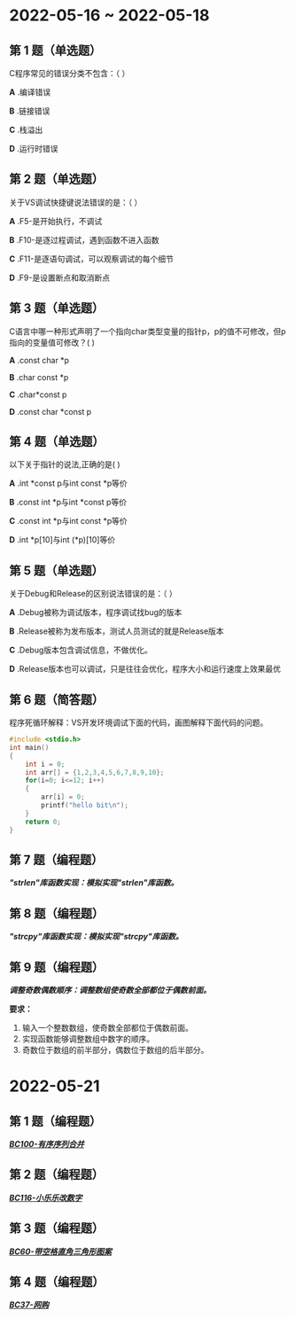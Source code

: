 # 2022-05-16 ~ 2022-05-18

## 第 1 题（单选题）

C程序常见的错误分类不包含：（ ）

**A** .编译错误

**B** .链接错误

**C** .栈溢出

**D** .运行时错误

## 第 2 题（单选题）

关于VS调试快捷键说法错误的是：（ ）

**A** .F5-是开始执行，不调试

**B** .F10-是逐过程调试，遇到函数不进入函数

**C** .F11-是逐语句调试，可以观察调试的每个细节

**D** .F9-是设置断点和取消断点

## 第 3 题（单选题）

C语言中哪一种形式声明了一个指向char类型变量的指针p，p的值不可修改，但p指向的变量值可修改？( )

**A** .const char *p

**B** .char const *p

**C** .char*const p

**D** .const char *const p

## 第 4 题（单选题）

以下关于指针的说法,正确的是( )

**A** .int *const p与int const *p等价

**B** .const int *p与int *const p等价

**C** .const int *p与int const *p等价

**D** .int *p[10]与int (*p)[10]等价

## 第 5 题（单选题）

关于Debug和Release的区别说法错误的是：（ ）

**A** .Debug被称为调试版本，程序调试找bug的版本

**B** .Release被称为发布版本，测试人员测试的就是Release版本

**C** .Debug版本包含调试信息，不做优化。

**D** .Release版本也可以调试，只是往往会优化，程序大小和运行速度上效果最优

## 第 6 题（简答题）

程序死循环解释：VS开发环境调试下面的代码，画图解释下面代码的问题。

```c
#include <stdio.h>
int main()
{
    int i = 0;
    int arr[] = {1,2,3,4,5,6,7,8,9,10};
    for(i=0; i<=12; i++)
    {
        arr[i] = 0;
        printf("hello bit\n");
    }
    return 0;
}
```

## 第 7 题（编程题）

***"strlen"库函数实现：模拟实现"strlen"库函数。***

## 第 8 题（编程题）

***"strcpy"库函数实现：模拟实现"strcpy"库函数。***

## 第 9 题（编程题）

***调整奇数偶数顺序：调整数组使奇数全部都位于偶数前面。***

**要求：**

1. 输入一个整数数组，使奇数全部都位于偶数前面。
2. 实现函数能够调整数组中数字的顺序。
3. 奇数位于数组的前半部分，偶数位于数组的后半部分。

# 2022-05-21

## 第 1 题（编程题）

[***BC100-有序序列合并***](https://www.nowcoder.com/practice/a9e943b0dab142759807d0cfb6863897?tpId=107&&tqId=33381&rp=1&ru=/ta/beginner-programmers&qru=/ta/beginner-programmers/question-ranking)

## 第 2 题（编程题）

[***BC116-小乐乐改数字***](https://www.nowcoder.com/practice/fcd30aac9c4f4028b23919a0c649824d?tpId=107&&tqId=33397&rp=1&ru=/ta/beginner-programmers&qru=/ta/beginner-programmers/question-ranking)

## 第 3 题（编程题）

[***BC60-带空格直角三角形图案***](https://www.nowcoder.com/practice/192d1039c3d44155bb868073f5482670?tpId=107&&tqId=33341&rp=1&ru=/ta/beginner-programmers&qru=/ta/beginner-programmers/question-ranking)

## 第 4 题（编程题）

[***BC37-网购***](https://www.nowcoder.com/practice/5d7dfd405e5f4e4fbfdff6862c46b751?tpId=107&&tqId=33318&rp=1&ru=/ta/beginner-programmers&qru=/ta/beginner-programmers/question-ranking)
